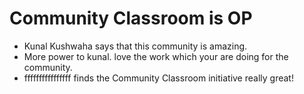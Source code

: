 # Community Classroom is OP

- Kunal Kushwaha says that this community is amazing.
- More power to kunal. love the work which your are doing for the community.
- ffffffffffffffff finds the Community Classroom initiative really great!
